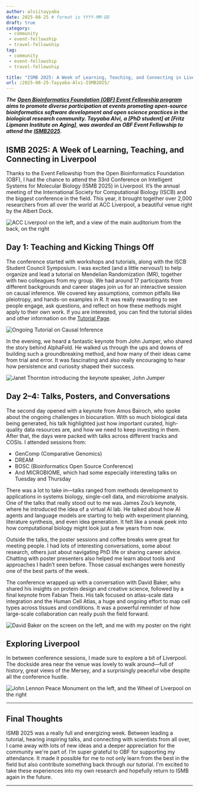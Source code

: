 ```yaml
---
author: alviitayyaba
date: 2025-08-25 # format is YYYY-MM-DD
draft: true
category: 
 - community
 - event-fellowship
 - travel-fellowship
tag:
 - community
 - event-fellowship
 - travel-fellowship

title: "ISMB 2025: A Week of Learning, Teaching, and Connecting in Liverpool"
url: /2025-08-25-Tayyaba-Alvi-ISMB2025/
---
```


**_The_** [**_Open Bioinformatics Foundation (OBF) Event Fellowship program_**](/travel-awards) **_aims to promote diverse participation at events promoting open-source bioinformatics software development and open science practices in the biological research community. Tayyaba Alvi,_** _**a [PhD student] at**_ _**[Fritz Lipmann Institute on Aging]**_, **_was awarded an OBF Event Fellowship to attend_** _**the**_ **_[ISMB2025](https://www.iscb.org/ismbeccb2025/home)_**.

## ISMB 2025: A Week of Learning, Teaching, and Connecting in Liverpool

Thanks to the Event Fellowship from the Open Bioinformatics Foundation (OBF), I had the chance to attend the 33rd Conference on Intelligent Systems for Molecular Biology (ISMB 2025) in Liverpool. It’s the annual meeting of the International Society for Computational Biology (ISCB) and the biggest conference in the field. This year, it brought together over 2,000 researchers from all over the world at ACC Liverpool, a beautiful venue right by the Albert Dock.

![ACC Liverpool on the left, and a view of the main auditorium from the back, on the right](/img/2025/2025-08-25-TA1.png)

## Day 1: Teaching and Kicking Things Off
The conference started with workshops and tutorials, along with the ISCB Student Council Symposium. I was excited (and a little nervous!) to help organize and lead a tutorial on Mendelian Randomization (MR), together with two colleagues from my group. We had around 17 participants from different backgrounds and career stages join us for an interactive session on causal inference. We covered key assumptions, common pitfalls like pleiotropy, and hands-on examples in R. It was really rewarding to see people engage, ask questions, and reflect on how these methods might apply to their own work. If you are interested, you can find the tutorial slides and other information on the [Tutorial Page](https://donertas-group.github.io/ismb2025_mr_tutorial/).

![Ongoing Tutorial on Causal Inference](/img/2025/2025-08-25-TA3.png)

In the evening, we heard a fantastic keynote from John Jumper, who shared the story behind AlphaFold. He walked us through the ups and downs of building such a groundbreaking method, and how many of their ideas came from trial and error. It was fascinating and also really encouraging to hear how persistence and curiosity shaped their success.

![Janet Thornton introducing the keynote speaker, John Jumper](/img/2025/2025-08-25-TA2.png)

## Day 2–4: Talks, Posters, and Conversations
The second day opened with a keynote from Amos Bairoch, who spoke about the ongoing challenges in biocuration. With so much biological data being generated, his talk highlighted just how important curated, high-quality data resources are, and how we need to keep investing in them.
After that, the days were packed with talks across different tracks and COSIs. I attended sessions from:
* GenComp (Comparative Genomics)
* DREAM 
* BOSC (Bioinformatics Open Source Conference)
* And MICROBIOME, which had some especially interesting talks on Tuesday and Thursday

There was a lot to take in—talks ranged from methods development to applications in systems biology, single-cell data, and microbiome analysis. One of the talks that really stood out to me was James Zou’s keynote, where he introduced the idea of a virtual AI lab. He talked about how AI agents and language models are starting to help with experiment planning, literature synthesis, and even idea generation. It felt like a sneak peek into how computational biology might look just a few years from now.

Outside the talks, the poster sessions and coffee breaks were great for meeting people. I had lots of interesting conversations, some about research, others just about navigating PhD life or sharing career advice. Chatting with poster presenters also helped me learn about tools and approaches I hadn’t seen before. Those casual exchanges were honestly one of the best parts of the week.

The conference wrapped up with a conversation with David Baker, who shared his insights on protein design and creative science, followed by a final keynote from Fabian Theis. His talk focused on atlas-scale data integration and the Human Cell Atlas, a huge and ongoing effort to map cell types across tissues and conditions. It was a powerful reminder of how large-scale collaboration can really push the field forward.

![David Baker on the screen on the left, and me with my poster on the right](/img/2025/2025-08-25-TA4.png)

## Exploring Liverpool
In between conference sessions, I made sure to explore a bit of Liverpool. The dockside area near the venue was lovely to walk around—full of history, great views of the Mersey, and a surprisingly peaceful vibe despite all the conference hustle. 

![John Lennon Peace Monument on the left, and the Wheel of Liverpool on the right](/img/2025/2025-08-25-TA5.png)

---

## Final Thoughts
ISMB 2025 was a really full and energizing week. Between leading a tutorial, hearing inspiring talks, and connecting with scientists from all over, I came away with lots of new ideas and a deeper appreciation for the community we're part of.
I’m super grateful to OBF for supporting my attendance. It made it possible for me to not only learn from the best in the field but also contribute something back through our tutorial. I'm excited to take these experiences into my own research and hopefully return to ISMB again in the future.

---
